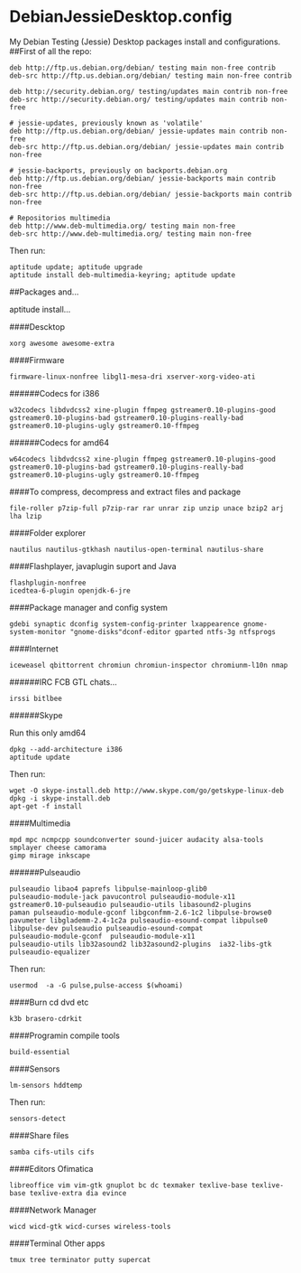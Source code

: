 DebianJessieDesktop.config
==========================
My Debian Testing (Jessie) Desktop packages install and configurations.
##First of all the repo:

    deb http://ftp.us.debian.org/debian/ testing main non-free contrib
    deb-src http://ftp.us.debian.org/debian/ testing main non-free contrib
      
    deb http://security.debian.org/ testing/updates main contrib non-free
    deb-src http://security.debian.org/ testing/updates main contrib non-free
      
    # jessie-updates, previously known as 'volatile'
    deb http://ftp.us.debian.org/debian/ jessie-updates main contrib non-free
    deb-src http://ftp.us.debian.org/debian/ jessie-updates main contrib non-free
      
    # jessie-backports, previously on backports.debian.org
    deb http://ftp.us.debian.org/debian/ jessie-backports main contrib non-free
    deb-src http://ftp.us.debian.org/debian/ jessie-backports main contrib non-free
      
    # Repositorios multimedia
    deb http://www.deb-multimedia.org/ testing main non-free
    deb-src http://www.deb-multimedia.org/ testing main non-free

Then run:

    aptitude update; aptitude upgrade
    aptitude install deb-multimedia-keyring; aptitude update
##Packages and...

aptitude install...

####Descktop 

    xorg awesome awesome-extra
####Firmware

    firmware-linux-nonfree libgl1-mesa-dri xserver-xorg-video-ati
######Codecs for i386

    w32codecs libdvdcss2 xine-plugin ffmpeg gstreamer0.10-plugins-good gstreamer0.10-plugins-bad gstreamer0.10-plugins-really-bad gstreamer0.10-plugins-ugly gstreamer0.10-ffmpeg 
######Codecs for amd64

    w64codecs libdvdcss2 xine-plugin ffmpeg gstreamer0.10-plugins-good gstreamer0.10-plugins-bad gstreamer0.10-plugins-really-bad gstreamer0.10-plugins-ugly gstreamer0.10-ffmpeg
####To compress, decompress and extract files and package

    file-roller p7zip-full p7zip-rar rar unrar zip unzip unace bzip2 arj lha lzip 
####Folder explorer

    nautilus nautilus-gtkhash nautilus-open-terminal nautilus-share 
####Flashplayer, javaplugin suport and Java

    flashplugin-nonfree
    icedtea-6-plugin openjdk-6-jre
####Package manager and config system

    gdebi synaptic dconfig system-config-printer lxappearence gnome-system-monitor "gnome-disks"dconf-editor gparted ntfs-3g ntfsprogs
####Internet

    iceweasel qbittorrent chromiun chromiun-inspector chromiunm-l10n nmap
    
######IRC FCB GTL chats...

    irssi bitlbee
######Skype

Run this only amd64

    dpkg --add-architecture i386
    aptitude update

Then run:

    wget -O skype-install.deb http://www.skype.com/go/getskype-linux-deb
    dpkg -i skype-install.deb
    apt-get -f install

####Multimedia

    mpd mpc ncmpcpp soundconverter sound-juicer audacity alsa-tools
    smplayer cheese camorama
    gimp mirage inkscape
######Pulseaudio

    pulseaudio libao4 paprefs libpulse-mainloop-glib0 
    pulseaudio-module-jack pavucontrol pulseaudio-module-x11 
    gstreamer0.10-pulseaudio pulseaudio-utils libasound2-plugins 
    paman pulseaudio-module-gconf libgconfmm-2.6-1c2 libpulse-browse0 
    pavumeter libglademm-2.4-1c2a pulseaudio-esound-compat libpulse0 
    libpulse-dev pulseaudio pulseaudio-esound-compat 
    pulseaudio-module-gconf  pulseaudio-module-x11  
    pulseaudio-utils lib32asound2 lib32asound2-plugins  ia32-libs-gtk pulseaudio-equalizer

Then run:

    usermod  -a -G pulse,pulse-access $(whoami)

####Burn cd dvd etc

    k3b brasero-cdrkit
####Programin compile tools

    build-essential
####Sensors

    lm-sensors hddtemp
Then run:

    sensors-detect
####Share files

    samba cifs-utils cifs
####Editors Ofimatica

    libreoffice vim vim-gtk gnuplot bc dc texmaker texlive-base texlive-base texlive-extra dia evince

####Network Manager

    wicd wicd-gtk wicd-curses wireless-tools
####Terminal Other apps

    tmux tree terminator putty supercat 
